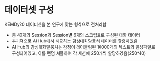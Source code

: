 # 데이터셋 구성
KEMDy20 데이터셋을 본 연구에 맞는 형식으로 전처리함

- 총 40개의 Session과 Session별 6개의 스크립트로 구성된 대화 데이터
- 추가적으로 AI Hub에서 제공하는 감성대화말뭉치 데이터를 활용하였음
- AI Hub의 감성대화말뭉치는 감정이 레이블링된 10000개의 텍스트와 음성파일로 구성되어있고, 이를 랜덤 셔플하여 각 세션에 250개씩 할당하였음(250\*40)
